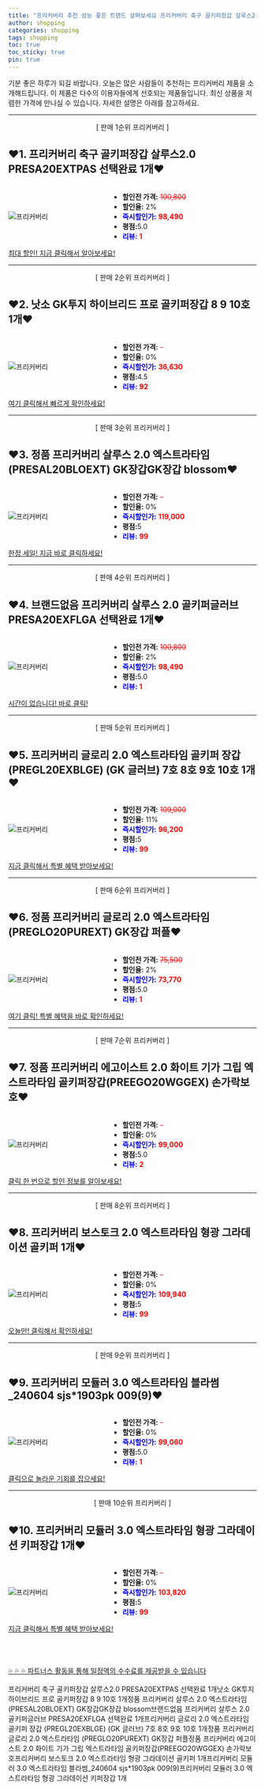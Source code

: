 ```yaml
---
title: "프리커버리 추천 성능 좋은 트렌드 살펴보세요 프리커버리 축구 골키퍼장갑 살루스2.0 PRESA20EXTPAS"
author: shopping
categories: shopping
tags: shopping
toc: true
toc_sticky: true
pin: true
---
```

기분 좋은 하루가 되길 바랍니다. 오늘은 많은 사람들이 추천하는 프리커버리 제품을 소개해드립니다. 이 제품은 다수의 이용자들에게 선호되는 제품들입니다. 최신 상품을 저렴한 가격에 만나실 수 있습니다. 자세한 설명은 아래를 참고하세요.

---
<p class="toplist" style="margin: 0 auto; display: block; width: fit-content;">[ 판매 1순위 프리커버리 ]</p>

<h2><strong>❤️1. 프리커버리 축구 골키퍼장갑 살루스2.0 PRESA20EXTPAS 선택완료 1개❤️</strong></h2>

<div style="display: flex; align-items: center;">
    <div style="flex: 0.4;">
        <img src="https://thumbnail7.coupangcdn.com/thumbnails/remote/230x230ex/image/vendor_inventory/2fd3/2a7f8357eaa9599e907b53f4ab8718d9b3b6c80bf79d2aca0b2cdd6b9029.jpg" alt="프리커버리" style="max-width: 100%;">
    </div>
    <div style="flex: 0.6; margin-left: 10px;">
        <ul>
            <li><strong>할인전 가격:</strong> <del style="color: red;">100,800</del></li>
            <li><strong>할인율:</strong> 2%</li>
            <li><span style='color:blue'><strong>즉시할인가:</strong></span> <span style='color:red'><strong>98,490</strong></span></li>
            <li><strong>평점:</strong>5.0</li>
            <li><span style='color:blue'><strong>리뷰:</strong></span> <span style='color:red'><strong>1</strong></span></li>
        </ul>
    </div>
</div>
<div class="center">
    <a href="https://selin100587001.github.io?lptag=AF9450613&subid=githubio&pageKey=7692352002&traceid=V0-153&itemId=20573851600&vendorItemId=89863728159" class="myButton">
        최대 할인! 지금 클릭해서 알아보세요!
    </a>
</div>


---
<p class="toplist" style="margin: 0 auto; display: block; width: fit-content;">[ 판매 2순위 프리커버리 ]</p>

<h2><strong>❤️2. 낫소 GK투지 하이브리드 프로 골키퍼장갑 8 9 10호 1개❤️</strong></h2>

<div style="display: flex; align-items: center;">
    <div style="flex: 0.4;">
        <img src="https://thumbnail9.coupangcdn.com/thumbnails/remote/230x230ex/image/vendor_inventory/b879/d4bc47fa3921075fbd64de45dc8f3b14f033ca67c71c2f284566cd3142f3.jpg" alt="프리커버리" style="max-width: 100%;">
    </div>
    <div style="flex: 0.6; margin-left: 10px;">
        <ul>
            <li><strong>할인전 가격:</strong> <del style="color: red;">-</del></li>
            <li><strong>할인율:</strong> 0%</li>
            <li><span style='color:blue'><strong>즉시할인가:</strong></span> <span style='color:red'><strong>36,630</strong></span></li>
            <li><strong>평점:</strong>4.5</li>
            <li><span style='color:blue'><strong>리뷰:</strong></span> <span style='color:red'><strong>92</strong></span></li>
        </ul>
    </div>
</div>
<div class="center">
    <a href="https://selin100587001.github.io?lptag=AF9450613&subid=githubio&pageKey=6509875864&traceid=V0-153&itemId=14373725008&vendorItemId=84847578532" class="myButton">
        여기 클릭해서 빠르게 확인하세요!
    </a>
</div>


---
<p class="toplist" style="margin: 0 auto; display: block; width: fit-content;">[ 판매 3순위 프리커버리 ]</p>

<h2><strong>❤️3. 정품 프리커버리 살루스 2.0 엑스트라타임 (PRESAL20BLOEXT) GK장갑GK장갑 blossom❤️</strong></h2>

<div style="display: flex; align-items: center;">
    <div style="flex: 0.4;">
        <img src="https://thumbnail9.coupangcdn.com/thumbnails/remote/230x230ex/image/vendor_inventory/1d08/2a26b1c4fcc020ea1c71abc2d5fa02a771ceeaa2008b647ea1f46f24eb8d.jpg" alt="프리커버리" style="max-width: 100%;">
    </div>
    <div style="flex: 0.6; margin-left: 10px;">
        <ul>
            <li><strong>할인전 가격:</strong> <del style="color: red;">-</del></li>
            <li><strong>할인율:</strong> 0%</li>
            <li><span style='color:blue'><strong>즉시할인가:</strong></span> <span style='color:red'><strong>119,000</strong></span></li>
            <li><strong>평점:</strong>5</li>
            <li><span style='color:blue'><strong>리뷰:</strong></span> <span style='color:red'><strong>99</strong></span></li>
        </ul>
    </div>
</div>
<div class="center">
    <a href="https://selin100587001.github.io?lptag=AF9450613&subid=githubio&pageKey=7373081320&traceid=V0-153&itemId=19023985779&vendorItemId=86148254948" class="myButton">
        한정 세일! 지금 바로 클릭하세요!
    </a>
</div>


---
<p class="toplist" style="margin: 0 auto; display: block; width: fit-content;">[ 판매 4순위 프리커버리 ]</p>

<h2><strong>❤️4. 브랜드없음 프리커버리 살루스 2.0 골키퍼글러브 PRESA20EXFLGA 선택완료 1개❤️</strong></h2>

<div style="display: flex; align-items: center;">
    <div style="flex: 0.4;">
        <img src="https://thumbnail9.coupangcdn.com/thumbnails/remote/230x230ex/image/vendor_inventory/03da/d26a0d0852bcd398ce037f0dfd45a0b9379f4698cf4755ae901fd6d07622.jpg" alt="프리커버리" style="max-width: 100%;">
    </div>
    <div style="flex: 0.6; margin-left: 10px;">
        <ul>
            <li><strong>할인전 가격:</strong> <del style="color: red;">100,800</del></li>
            <li><strong>할인율:</strong> 2%</li>
            <li><span style='color:blue'><strong>즉시할인가:</strong></span> <span style='color:red'><strong>98,490</strong></span></li>
            <li><strong>평점:</strong>5.0</li>
            <li><span style='color:blue'><strong>리뷰:</strong></span> <span style='color:red'><strong>1</strong></span></li>
        </ul>
    </div>
</div>
<div class="center">
    <a href="https://selin100587001.github.io?lptag=AF9450613&subid=githubio&pageKey=7692352107&traceid=V0-153&itemId=20573852233&vendorItemId=89863728260" class="myButton">
        시간이 없습니다! 바로 클릭!
    </a>
</div>


---
<p class="toplist" style="margin: 0 auto; display: block; width: fit-content;">[ 판매 5순위 프리커버리 ]</p>

<h2><strong>❤️5. 프리커버리 글로리 2.0 엑스트라타임 골키퍼 장갑 (PREGL20EXBLGE) (GK 글러브) 7호 8호 9호 10호 1개❤️</strong></h2>

<div style="display: flex; align-items: center;">
    <div style="flex: 0.4;">
        <img src="https://thumbnail10.coupangcdn.com/thumbnails/remote/230x230ex/image/vendor_inventory/0c26/9e967b89cb1f2c699ae1795b5ef273d482f29ab1bf68f4d3e150443dba78.png" alt="프리커버리" style="max-width: 100%;">
    </div>
    <div style="flex: 0.6; margin-left: 10px;">
        <ul>
            <li><strong>할인전 가격:</strong> <del style="color: red;">109,000</del></li>
            <li><strong>할인율:</strong> 11%</li>
            <li><span style='color:blue'><strong>즉시할인가:</strong></span> <span style='color:red'><strong>96,200</strong></span></li>
            <li><strong>평점:</strong>5</li>
            <li><span style='color:blue'><strong>리뷰:</strong></span> <span style='color:red'><strong>99</strong></span></li>
        </ul>
    </div>
</div>
<div class="center">
    <a href="https://selin100587001.github.io?lptag=AF9450613&subid=githubio&pageKey=7991347774&traceid=V0-153&itemId=22213491570&vendorItemId=89259502100" class="myButton">
        지금 클릭해서 특별 혜택 받아보세요!
    </a>
</div>


---
<p class="toplist" style="margin: 0 auto; display: block; width: fit-content;">[ 판매 6순위 프리커버리 ]</p>

<h2><strong>❤️6. 정품 프리커버리 글로리 2.0 엑스트라타임 (PREGLO20PUREXT) GK장갑 퍼플❤️</strong></h2>

<div style="display: flex; align-items: center;">
    <div style="flex: 0.4;">
        <img src="https://thumbnail8.coupangcdn.com/thumbnails/remote/230x230ex/image/vendor_inventory/175f/562f3003243d3587960ab4290c80a014e2ab7bb35b5ad7f38ade4056051f.jpg" alt="프리커버리" style="max-width: 100%;">
    </div>
    <div style="flex: 0.6; margin-left: 10px;">
        <ul>
            <li><strong>할인전 가격:</strong> <del style="color: red;">75,500</del></li>
            <li><strong>할인율:</strong> 2%</li>
            <li><span style='color:blue'><strong>즉시할인가:</strong></span> <span style='color:red'><strong>73,770</strong></span></li>
            <li><strong>평점:</strong>5.0</li>
            <li><span style='color:blue'><strong>리뷰:</strong></span> <span style='color:red'><strong>1</strong></span></li>
        </ul>
    </div>
</div>
<div class="center">
    <a href="https://selin100587001.github.io?lptag=AF9450613&subid=githubio&pageKey=7298036030&traceid=V0-153&itemId=18668365379&vendorItemId=89863530627" class="myButton">
        여기 클릭! 특별 혜택을 바로 확인하세요!
    </a>
</div>


---
<p class="toplist" style="margin: 0 auto; display: block; width: fit-content;">[ 판매 7순위 프리커버리 ]</p>

<h2><strong>❤️7. 정품 프리커버리 에고이스트 2.0 화이트 기가 그립 엑스트라타임 골키퍼장갑(PREEGO20WGGEX) 손가락보호❤️</strong></h2>

<div style="display: flex; align-items: center;">
    <div style="flex: 0.4;">
        <img src="https://thumbnail10.coupangcdn.com/thumbnails/remote/230x230ex/image/vendor_inventory/9030/5933ac5bf0cbbb280292bcabc65184d5b98597806fe595a8ea57c6e7dd89.jpg" alt="프리커버리" style="max-width: 100%;">
    </div>
    <div style="flex: 0.6; margin-left: 10px;">
        <ul>
            <li><strong>할인전 가격:</strong> <del style="color: red;">-</del></li>
            <li><strong>할인율:</strong> 0%</li>
            <li><span style='color:blue'><strong>즉시할인가:</strong></span> <span style='color:red'><strong>99,000</strong></span></li>
            <li><strong>평점:</strong>5.0</li>
            <li><span style='color:blue'><strong>리뷰:</strong></span> <span style='color:red'><strong>2</strong></span></li>
        </ul>
    </div>
</div>
<div class="center">
    <a href="https://selin100587001.github.io?lptag=AF9450613&subid=githubio&pageKey=7444294424&traceid=V0-153&itemId=19804336922&vendorItemId=86906619704" class="myButton">
        클릭 한 번으로 할인 정보를 알아보세요!
    </a>
</div>


---
<p class="toplist" style="margin: 0 auto; display: block; width: fit-content;">[ 판매 8순위 프리커버리 ]</p>

<h2><strong>❤️8. 프리커버리 보스토크 2.0 엑스트라타임 형광 그라데이션 골키퍼 1개❤️</strong></h2>

<div style="display: flex; align-items: center;">
    <div style="flex: 0.4;">
        <img src="https://thumbnail10.coupangcdn.com/thumbnails/remote/230x230ex/image/vendor_inventory/d0b6/9d27ab1593dd7b27f472ba6045a2e8d956da9537c7e2e28745c2ca0312b4.jpg" alt="프리커버리" style="max-width: 100%;">
    </div>
    <div style="flex: 0.6; margin-left: 10px;">
        <ul>
            <li><strong>할인전 가격:</strong> <del style="color: red;">-</del></li>
            <li><strong>할인율:</strong> 0%</li>
            <li><span style='color:blue'><strong>즉시할인가:</strong></span> <span style='color:red'><strong>109,940</strong></span></li>
            <li><strong>평점:</strong>5</li>
            <li><span style='color:blue'><strong>리뷰:</strong></span> <span style='color:red'><strong>99</strong></span></li>
        </ul>
    </div>
</div>
<div class="center">
    <a href="https://selin100587001.github.io?lptag=AF9450613&subid=githubio&pageKey=7745237755&traceid=V0-153&itemId=23104739737&vendorItemId=90138049780" class="myButton">
        오늘만! 클릭해서 확인하세요!
    </a>
</div>


---
<p class="toplist" style="margin: 0 auto; display: block; width: fit-content;">[ 판매 9순위 프리커버리 ]</p>

<h2><strong>❤️9. 프리커버리 모듈러 3.0 엑스트라타임 블라썸_240604 sjs*1903pk 009(9)❤️</strong></h2>

<div style="display: flex; align-items: center;">
    <div style="flex: 0.4;">
        <img src="https://thumbnail9.coupangcdn.com/thumbnails/remote/230x230ex/image/vendor_inventory/a9b9/09a17c1bed9621ad899bae97ed4a22efa26df1dc71f00eff0d241a5d06a8.jpg" alt="프리커버리" style="max-width: 100%;">
    </div>
    <div style="flex: 0.6; margin-left: 10px;">
        <ul>
            <li><strong>할인전 가격:</strong> <del style="color: red;">-</del></li>
            <li><strong>할인율:</strong> 0%</li>
            <li><span style='color:blue'><strong>즉시할인가:</strong></span> <span style='color:red'><strong>99,060</strong></span></li>
            <li><strong>평점:</strong>5.0</li>
            <li><span style='color:blue'><strong>리뷰:</strong></span> <span style='color:red'><strong>1</strong></span></li>
        </ul>
    </div>
</div>
<div class="center">
    <a href="https://selin100587001.github.io?lptag=AF9450613&subid=githubio&pageKey=8144685177&traceid=V0-153&itemId=23154228672&vendorItemId=90187054549" class="myButton">
        클릭으로 놀라운 기회를 잡으세요!
    </a>
</div>


---
<p class="toplist" style="margin: 0 auto; display: block; width: fit-content;">[ 판매 10순위 프리커버리 ]</p>

<h2><strong>❤️10. 프리커버리 모듈러 3.0 엑스트라타임 형광 그라데이션 키퍼장갑 1개❤️</strong></h2>

<div style="display: flex; align-items: center;">
    <div style="flex: 0.4;">
        <img src="https://thumbnail7.coupangcdn.com/thumbnails/remote/230x230ex/image/vendor_inventory/967d/f20678bbc3ee170d6f5110d167373e7a6cc9ba52d536109dee364fec2f5e.jpg" alt="프리커버리" style="max-width: 100%;">
    </div>
    <div style="flex: 0.6; margin-left: 10px;">
        <ul>
            <li><strong>할인전 가격:</strong> <del style="color: red;">-</del></li>
            <li><strong>할인율:</strong> 0%</li>
            <li><span style='color:blue'><strong>즉시할인가:</strong></span> <span style='color:red'><strong>103,820</strong></span></li>
            <li><strong>평점:</strong>5</li>
            <li><span style='color:blue'><strong>리뷰:</strong></span> <span style='color:red'><strong>99</strong></span></li>
        </ul>
    </div>
</div>
<div class="center">
    <a href="https://selin100587001.github.io?lptag=AF9450613&subid=githubio&pageKey=7745055738&traceid=V0-153&itemId=23104737805&vendorItemId=90138047567" class="myButton">
        지금 클릭해서 특별 혜택 받아보세요!
    </a>
</div>

<br><br><br>[💦 💦 💦 파트너스 활동을 통해 일정액의 수수료를 제공받을 수 있습니다](https://link.coupang.com/a/bcpT2c)<br><br>프리커버리 축구 골키퍼장갑 살루스2.0 PRESA20EXTPAS 선택완료 1개낫소 GK투지 하이브리드 프로 골키퍼장갑 8 9 10호 1개정품 프리커버리 살루스 2.0 엑스트라타임 (PRESAL20BLOEXT) GK장갑GK장갑 blossom브랜드없음 프리커버리 살루스 2.0 골키퍼글러브 PRESA20EXFLGA 선택완료 1개프리커버리 글로리 2.0 엑스트라타임 골키퍼 장갑 (PREGL20EXBLGE) (GK 글러브) 7호 8호 9호 10호 1개정품 프리커버리 글로리 2.0 엑스트라타임 (PREGLO20PUREXT) GK장갑 퍼플정품 프리커버리 에고이스트 2.0 화이트 기가 그립 엑스트라타임 골키퍼장갑(PREEGO20WGGEX) 손가락보호프리커버리 보스토크 2.0 엑스트라타임 형광 그라데이션 골키퍼 1개프리커버리 모듈러 3.0 엑스트라타임 블라썸_240604 sjs*1903pk 009(9)프리커버리 모듈러 3.0 엑스트라타임 형광 그라데이션 키퍼장갑 1개